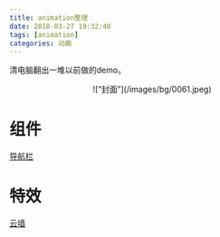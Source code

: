 ```yaml
---
title: animation整理
date: 2018-03-27 19:32:40
tags: [animation]
categories: 动画
---
```


清电脑翻出一堆以前做的demo。
<div align=center>
![“封面”](/images/bg/0061.jpeg)
</div>
<!--more-->

# 组件

[导航栏](demos/nav/navText.html)

# 特效

[云墙](demos/cloud/cloud.html)

